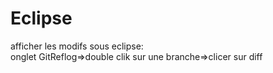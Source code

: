 # Eclipse

afficher les modifs sous eclipse:   
onglet GitReflog=>double clik sur une branche=>clicer sur diff    

